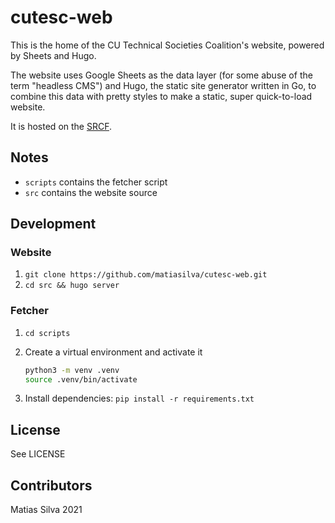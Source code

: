 # cutesc-web

This is the home of the CU Technical Societies Coalition's website, powered by Sheets and Hugo.

The website uses Google Sheets as the data layer (for some abuse of the term "headless CMS") and Hugo, the static site generator written in Go, to combine this data with pretty styles to make a static, super quick-to-load website.

It is hosted on the [SRCF](https://www.srcf.net).

## Notes

* `scripts` contains the fetcher script
* `src` contains the website source

## Development

### Website

1. `git clone https://github.com/matiasilva/cutesc-web.git`
2. `cd src && hugo server`

### Fetcher

1. `cd scripts`
2. Create a virtual environment and activate it

   ```bash
   python3 -m venv .venv
   source .venv/bin/activate
   ```

3. Install dependencies: `pip install -r requirements.txt`

## License

See LICENSE

## Contributors

Matias Silva 2021
